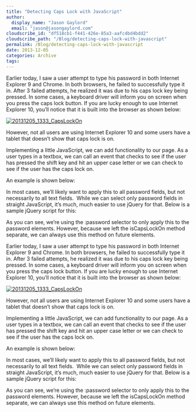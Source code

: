 ```yaml
---
title: "Detecting Caps Lock with JavaScript"
author: 
  display_name: "Jason Gaylord"
  email: "jason@jasongaylord.com"
cloudscribe_id: "df518cb1-f441-426e-85a3-aafc4bd4bdd2"
cloudscribe_path: "/Blog/detecting-caps-lock-with-javascript"
permalink: /Blog/detecting-caps-lock-with-javascript
date: 2013-12-05
categories: Archive
tags: 
---
```


Earlier today, I saw a user attempt to type his password in both Internet Explorer 9 and Chrome. In both browsers, he failed to successfully type it in. After 3 failed attempts, he realized it was due to his caps lock key being pressed. In some cases, a keyboard driver will inform you on screen when you press the caps lock button. If you are lucky enough to use Internet Explorer 10, you’ll notice that it is built into the browser as shown below:

[![20131205_1333_CapsLockOn](/media/images/20131205_1333_capslockon-wlw.png "20131205_1333_CapsLockOn")](/media/images/20131205_1333_capslockon.png)

However, not all users are using Internet Explorer 10 and some users have a tablet that doesn’t show that caps lock is on.

Implementing a little JavaScript, we can add functionality to our page. As a user types in a textbox, we can call an event that checks to see if the user has pressed the shift key and hit an upper case letter or we can check to see if the user has the caps lock on.

An example is shown below:

In most cases, we’ll likely want to apply this to all password fields, but not necessarily to all text fields.  While we can select only password fields in straight JavaScript, it’s much, much easier to use jQuery for that. Below is a sample jQuery script for this:

As you can see, we’re using the :password selector to only apply this to the password elements. However, because we left the isCapsLockOn method separate, we can always use this method on future elements.<p>Earlier today, I saw a user attempt to type his password in both Internet Explorer 9 and Chrome. In both browsers, he failed to successfully type it in. After 3 failed attempts, he realized it was due to his caps lock key being pressed. In some cases, a keyboard driver will inform you on screen when you press the caps lock button. If you are lucky enough to use Internet Explorer 10, you’ll notice that it is built into the browser as shown below:</p> <p><a href="/media/images/20131205_1333_capslockon.png"><img title="20131205_1333_CapsLockOn" alt="20131205_1333_CapsLockOn" src="/media/images/20131205_1333_capslockon-wlw.png" border="0"></a></p> <p>However, not all users are using Internet Explorer 10 and some users have a tablet that doesn’t show that caps lock is on.</p> <p>Implementing a little JavaScript, we can add functionality to our page. As a user types in a textbox, we can call an event that checks to see if the user has pressed the shift key and hit an upper case letter or we can check to see if the user has the caps lock on.</p> <p>An example is shown below:</p> <p><script src="https://gist.github.com/jasongaylord/7797819.js"></script>  <p>In most cases, we’ll likely want to apply this to all password fields, but not necessarily to all text fields.&nbsp; While we can select only password fields in straight JavaScript, it’s much, much easier to use jQuery for that. Below is a sample jQuery script for this:</p> <p><script src="https://gist.github.com/jasongaylord/7810665.js"></script>  <p>As you can see, we’re using the :password selector to only apply this to the password elements. However, because we left the isCapsLockOn method separate, we can always use this method on future elements.</p>